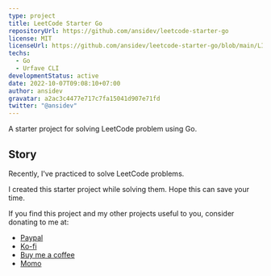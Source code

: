 ```yaml
---
type: project
title: LeetCode Starter Go
repositoryUrl: https://github.com/ansidev/leetcode-starter-go
license: MIT
licenseUrl: https://github.com/ansidev/leetcode-starter-go/blob/main/LICENSE
techs:
  - Go
  - Urfave CLI
developmentStatus: active
date: 2022-10-07T09:08:10+07:00
author: ansidev
gravatar: a2ac3c4477e717c7fa15041d907e71fd
twitter: "@ansidev"
---
```


A starter project for solving LeetCode problem using Go.

<!-- more -->

## Story

Recently, I've practiced to solve LeetCode problems.

I created this starter project while solving them. Hope this can save your time.

If you find this project and my other projects useful to you, consider donating to me at:

- [Paypal](https://paypal.me/ansidev)
- [Ko-fi](https://ko-fi.com/ansidev)
- [Buy me a coffee](https://buymeacoffee.com/ansidev)
- [Momo](https://me.momo.vn/ansidev)

